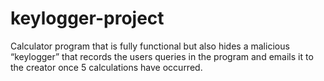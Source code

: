 # keylogger-project


Calculator program that is fully functional but also hides a malicious “keylogger” that records the users queries in the program and emails it to the creator once 5 calculations have occurred.
